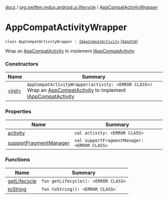 [docs](../../index.md) / [org.swiften.redux.android.ui.lifecycle](../index.md) / [AppCompatActivityWrapper](./index.md)

# AppCompatActivityWrapper

`class AppCompatActivityWrapper : `[`IAppCompatActivity`](../-i-app-compat-activity/index.md) [(source)](https://github.com/protoman92/KotlinRedux/tree/master/android/android-lifecycle/src/main/java/org/swiften/redux/android/ui/lifecycle/AndroidFragment.kt#L21)

Wrap an [AppCompatActivity](#) to implement [IAppCompatActivity](../-i-app-compat-activity/index.md)

### Constructors

| Name | Summary |
|---|---|
| [&lt;init&gt;](-init-.md) | `AppCompatActivityWrapper(activity: <ERROR CLASS>)`<br>Wrap an [AppCompatActivity](#) to implement [IAppCompatActivity](../-i-app-compat-activity/index.md) |

### Properties

| Name | Summary |
|---|---|
| [activity](activity.md) | `val activity: <ERROR CLASS>` |
| [supportFragmentManager](support-fragment-manager.md) | `val supportFragmentManager: <ERROR CLASS>` |

### Functions

| Name | Summary |
|---|---|
| [getLifecycle](get-lifecycle.md) | `fun getLifecycle(): <ERROR CLASS>` |
| [toString](to-string.md) | `fun toString(): <ERROR CLASS>` |
